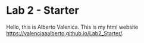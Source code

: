 # Lab 2 - Starter
Hello, this is Alberto Valenica. This is my html website https://valenciaaalberto.github.io/Lab2_Starter/.
